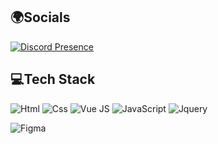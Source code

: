 <!--
**Sooeeren/sooeeren** is a ✨ _special_ ✨ repository because its `README.md` (this file) appears on your GitHub profile.

Here are some ideas to get you started:

- 🔭 I’m currently working on ...
- 🌱 I’m currently learning ...
- 👯 I’m looking to collaborate on ...
- 🤔 I’m looking for help with ...
- 💬 Ask me about ...
- 📫 How to reach me: ...
- 😄 Pronouns: ...
- ⚡ Fun fact: ...
-->

<!-- 
<div align="center" style="margin-bottom: 25px">
<h5>It's me, @sooeeren!<em><br>a Self-taught Frontend developer</br>
</em></h5>

<p align="center">
  <a href="https://github.com/sooeeren?tab=repositories&sort=stargazers">
    <img alt="total stars" title="Total stars on GitHub" src="https://custom-icon-badges.herokuapp.com/badge/dynamic/json?logo=star&host=formatted-dynamic-badges.herokuapp.com&formatter=metric&style=for-the-badge&color=55960c&labelColor=488207&label=stars&query=%24.stars&url=https%3A%2F%2Fapi.github-star-counter.workers.dev%2Fuser%sooeeren"/></a>
  <a href="https://github.com/sooeeren?tab=followers">
    <img alt="followers" title="Follow me on Github" src="https://custom-icon-badges.herokuapp.com/github/followers/sooeeren?color=236ad3&labelColor=1155ba&style=for-the-badge&logo=person-add&label=Follow&logoColor=white"/></a>
  <a href="https://github.com/sooeeren/Simple-View-Counter">
    <img alt="views" title="GitHub profile views" src="https://komarev.com/ghpvc/?username=sooeeren&style=for-the-badge&color=lightgrey"/></a>
</p>

<code><img height="50" src="https://raw.githubusercontent.com/github/explore/80688e429a7d4ef2fca1e82350fe8e3517d3494d/topics/javascript/javascript.png"></code>
<code><img height="50" src="https://raw.githubusercontent.com/github/explore/80688e429a7d4ef2fca1e82350fe8e3517d3494d/topics/vue/vue.png"></code>
<code><img height="30" src="https://raw.githubusercontent.com/github/explore/80688e429a7d4ef2fca1e82350fe8e3517d3494d/topics/html/html.png"></code>
<code><img height="30" src="https://raw.githubusercontent.com/github/explore/80688e429a7d4ef2fca1e82350fe8e3517d3494d/topics/css/css.png"></code>
<code><img height="30" src="https://icon-library.com/images/jquery-icon-png/jquery-icon-png-7.jpg"></code>
</div>

-->

## 🌍Socials

[![Discord Presence](https://lanyard.cnrad.dev/api/975044147507503104)](https://discord.com/users/975044147507503104)

## 💻Tech Stack

![Html](https://img.shields.io/badge/Bootstrap-%23323330.svg?style=for-the-badge&logo=bootstrap&logoColor=%23F7DF1E)
![Css](https://img.shields.io/badge/Css-%23323330.svg?style=for-the-badge&logo=css&logoColor=%23F7DF1E)
![Vue JS](https://img.shields.io/badge/Vue-%23323330.svg?style=for-the-badge&logo=Vue&logoColor=%23F7DF1E)
![JavaScript](https://img.shields.io/badge/javascript-%23323330.svg?style=for-the-badge&logo=javascript&logoColor=%23F7DF1E)
![Jquery](https://img.shields.io/badge/Jquery-%23323330.svg?style=for-the-badge&logo=Jquery&logoColor=%23F7DF1E)

![Figma](https://img.shields.io/badge/Figma-FF6600?style=for-the-badge&logo=Figma&logoColor=white)
